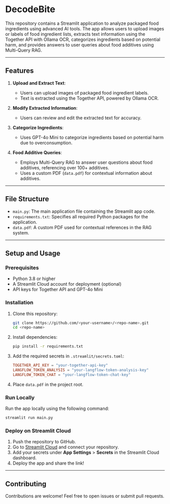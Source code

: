# DecodeBite

This repository contains a Streamlit application to analyze packaged food ingredients using advanced AI tools. The app allows users to upload images or labels of food ingredient lists, extracts text information using the Together API with Ollama OCR, categorizes ingredients based on potential harm, and provides answers to user queries about food additives using Multi-Query RAG.

---

## Features

1. **Upload and Extract Text**:
   - Users can upload images of packaged food ingredient labels.
   - Text is extracted using the Together API, powered by Ollama OCR.

2. **Modify Extracted Information**:
   - Users can review and edit the extracted text for accuracy.

3. **Categorize Ingredients**:
   - Uses GPT-4o Mini to categorize ingredients based on potential harm due to overconsumption.

4. **Food Additive Queries**:
   - Employs Multi-Query RAG to answer user questions about food additives, referencing over 100+ additives.
   - Uses a custom PDF (`data.pdf`) for contextual information about additives.

---

## File Structure

- `main.py`: The main application file containing the Streamlit app code.
- `requirements.txt`: Specifies all required Python packages for the application.
- `data.pdf`: A custom PDF used for contextual references in the RAG system.

---

## Setup and Usage

### Prerequisites
- Python 3.8 or higher
- A Streamlit Cloud account for deployment (optional)
- API keys for Together API and GPT-4o Mini

### Installation
1. Clone this repository:
   ```bash
   git clone https://github.com/<your-username>/<repo-name>.git
   cd <repo-name>
   ```

2. Install dependencies:
   ```bash
   pip install -r requirements.txt
   ```

3. Add the required secrets in `.streamlit/secrets.toml`:
   ```toml
   TOGETHER_API_KEY = "your-together-api-key"
   LANGFLOW_TOKEN_ANALYSIS = "your-langflow-token-analysis-key"
   LANGFLOW_TOKEN_CHAT = "your-langflow-token-chat-key"
   ```

4. Place `data.pdf` in the project root.

### Run Locally
Run the app locally using the following command:
```bash
streamlit run main.py
```

### Deploy on Streamlit Cloud
1. Push the repository to GitHub.
2. Go to [Streamlit Cloud](https://streamlit.io/) and connect your repository.
3. Add your secrets under **App Settings** > **Secrets** in the Streamlit Cloud dashboard.
4. Deploy the app and share the link!

---

## Contributing

Contributions are welcome! Feel free to open issues or submit pull requests.

